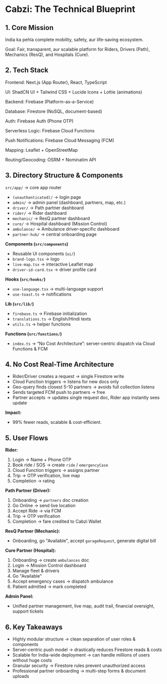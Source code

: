 # Cabzi: The Technical Blueprint

## 1. Core Mission

India ka pehla complete mobility, safety, aur life-saving ecosystem.

Goal: Fair, transparent, aur scalable platform for Riders, Drivers (Path), Mechanics (ResQ), and Hospitals (Cure).

## 2. Tech Stack

Frontend: Next.js (App Router), React, TypeScript

UI: ShadCN UI + Tailwind CSS + Lucide Icons + Lottie (animations)

Backend: Firebase (Platform-as-a-Service)

Database: Firestore (NoSQL, document-based)

Auth: Firebase Auth (Phone OTP)

Serverless Logic: Firebase Cloud Functions

Push Notifications: Firebase Cloud Messaging (FCM)

Mapping: Leaflet + OpenStreetMap

Routing/Geocoding: OSRM + Nominatim API

## 3. Directory Structure & Components

`src/app/` → core app router

- `(unauthenticated)/` → login page
- `admin/` → admin panel (dashboard, partners, map, etc.)
- `driver/` → Path partner dashboard
- `rider/` → Rider dashboard
- `mechanic/` → ResQ partner dashboard
- `cure/` → Hospital dashboard (Mission Control)
- `ambulance/` → Ambulance driver-specific dashboard
- `partner-hub/` → central onboarding page

**Components (`src/components`)**

- Reusable UI components (`ui/`)
- `brand-logo.tsx` → logo
- `live-map.tsx` → interactive Leaflet map
- `driver-id-card.tsx` → driver profile card

**Hooks (`src/hooks/`)**

- `use-language.tsx` → multi-language support
- `use-toast.ts` → notifications

**Lib (`src/lib/`)**

- `firebase.ts` → Firebase initialization
- `translations.ts` → English/Hindi texts
- `utils.ts` → helper functions

**Functions (`src/functions/`)**

- `index.ts` → “No Cost Architecture”: server-centric dispatch via Cloud Functions & FCM

## 4. No Cost Real-Time Architecture

- Rider/Driver creates a request → single Firestore write
- Cloud Function triggers → listens for new docs only
- Geo-query finds closest 5-10 partners → avoids full collection listens
- Sends targeted FCM push to partners → free
- Partner accepts → updates single request doc, Rider app instantly sees update

**Impact:**

- 99% fewer reads, scalable & cost-efficient.

## 5. User Flows

**Rider:**

1.  Login → Name + Phone OTP
2.  Book ride / SOS → create `ride` / `emergencyCase`
3.  Cloud Function triggers → assigns partner
4.  Trip → OTP verification, live map
5.  Completion → rating

**Path Partner (Driver):**

1.  Onboarding → `partners` doc creation
2.  Go Online → send live location
3.  Accept Ride → via FCM
4.  Trip → OTP verification
5.  Completion → fare credited to Cabzi Wallet

**ResQ Partner (Mechanic):**

- Onboarding, go "Available", accept `garageRequest`, generate digital bill

**Cure Partner (Hospital):**

1.  Onboarding → create `ambulances` doc
2.  Login → Mission Control dashboard
3.  Manage fleet & drivers
4.  Go "Available"
5.  Accept emergency cases → dispatch ambulance
6.  Patient admitted → mark completed

**Admin Panel:**

- Unified partner management, live map, audit trail, financial oversight, support tickets

## 6. Key Takeaways

- Highly modular structure → clean separation of user roles & components
- Server-centric push model → drastically reduces Firestore reads & costs
- Scalable for India-wide deployment → can handle millions of users without huge costs
- Granular security → Firestore rules prevent unauthorized access
- Professional partner onboarding → multi-step forms & document uploads